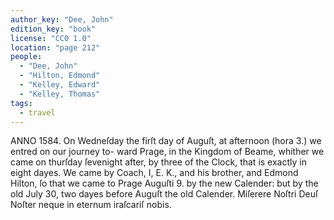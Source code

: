 ```yaml
---
author_key: "Dee, John"
edition_key: "book"
license: "CC0 1.0"
location: "page 212"
people:
  - "Dee, John"
  - "Hilton, Edmond"
  - "Kelley, Edward"
  - "Kelley, Thomas"
tags:
  - travel
---
```

ANNO 1584.
On Wedneſday the firſt day of Auguſt, at afternoon (hora 3.) we entred on our journey to-
ward Prage, in the Kingdom of Beame, whither we came on thurſday ſevenight after, by three
of the Clock, that is exactly in eight dayes.
We came by Coach, I, E. K., and his brother, and Edmond Hilton, ſo that we came to
Prage Auguſti 9. by the new Calender: but by the old July 30, two dayes before Auguſt the
old Calender.
Miſerere Noſtri Deuſ Noſter neque in eternum iraſcariſ nobis.
